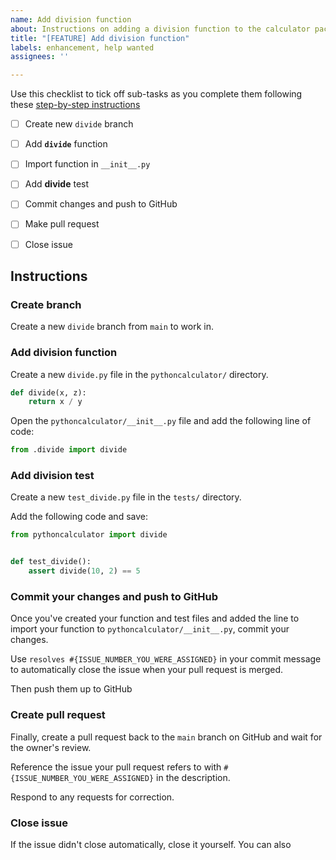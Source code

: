 ```yaml
---
name: Add division function
about: Instructions on adding a division function to the calculator package
title: "[FEATURE] Add division function"
labels: enhancement, help wanted
assignees: ''

---
```


Use this checklist to tick off sub-tasks as you complete them following these [step-by-step instructions](https://srse-git-github-zero2hero.netlify.app/04-collaborative_github_advanced/03-resolve-issues-in-branches/#i-classfas-fa-usersi-resolve-assigned-issue)

- [ ] Create new `divide` branch
- [ ] Add **`divide`** function
- [ ] Import function in `__init__.py`
- [ ] Add **divide** test
- [ ] Commit changes and push to GitHub
- [ ] Make pull request
- [ ] Close issue


## Instructions

###  Create branch

Create a new `divide` branch from `main` to work in.
### Add division function

Create a new `divide.py` file in the `pythoncalculator/` directory.

```python
def divide(x, z):
    return x / y
```

Open the `pythoncalculator/__init__.py` file and add the following line of code:

```python
from .divide import divide 
```

### Add division test

Create a new `test_divide.py` file in the `tests/` directory.

Add the following code and save:

```python
from pythoncalculator import divide


def test_divide():
    assert divide(10, 2) == 5
```

### Commit your changes and push to GitHub

Once you've created your function and test files and added the line to import your function to `pythoncalculator/__init__.py`, commit your changes. 

Use `resolves #{ISSUE_NUMBER_YOU_WERE_ASSIGNED}` in your commit message to automatically close the issue when your pull request is merged.

Then push them up to GitHub

### Create pull request

Finally, create a pull request back to the `main` branch on GitHub and wait for the owner's review.

Reference the issue your pull request refers to with `#{ISSUE_NUMBER_YOU_WERE_ASSIGNED}` in the description. 

Respond to any requests for correction.

### Close issue

If the issue didn't close automatically, close it yourself. You can also 
